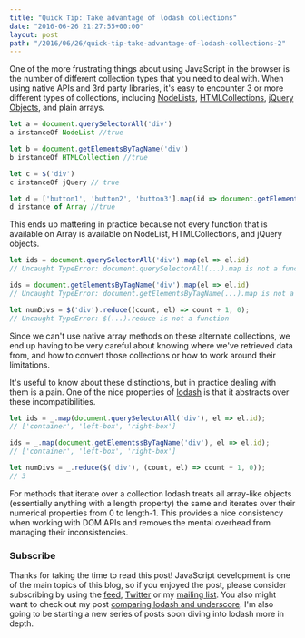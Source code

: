 ```yaml
---
title: "Quick Tip: Take advantage of lodash collections"
date: "2016-06-26 21:27:55+00:00"
layout: post
path: "/2016/06/26/quick-tip-take-advantage-of-lodash-collections-2"
---
```


One of the more frustrating things about using JavaScript in the browser is the number of different collection types that you need to deal with.  When using native APIs and 3rd party libraries, it's easy to encounter 3 or more different types of collections, including [NodeLists][nodelist], [HTMLCollections][htmlcollection], [jQuery Objects][jqobjects], and plain arrays.

```javascript
let a = document.querySelectorAll('div')
a instanceOf NodeList //true

let b = document.getElementsByTagName('div')
b instanceOf HTMLCollection //true

let c = $('div')
c instanceOf jQuery // true

let d = ['button1', 'button2', 'button3'].map(id => document.getElementById(id));
d instance of Array //true
```

This ends up mattering in practice because not every function that is available on Array is available on NodeList, HTMLCollections, and jQuery objects.

```javascript
let ids = document.querySelectorAll('div').map(el => el.id)
// Uncaught TypeError: document.querySelectorAll(...).map is not a function

ids = document.getElementsByTagName('div').map(el => el.id)
// Uncaught TypeError: document.getElementsByTagName(...).map is not a function

let numDivs = $('div').reduce((count, el) => count + 1, 0);
// Uncaught TypeError: $(...).reduce is not a function
```

Since we can't use native array methods on these alternate collections, we end up having to be very careful about knowing where we've retrieved data from, and how to convert those collections or how to work around their limitations.

It's useful to know about these distinctions, but in practice dealing with them is a pain.  One of the nice properties of [lodash](https://lodash.com/docs) is that it abstracts over these incompatibilities.  

```javascript
let ids = _.map(document.querySelectorAll('div'), el => el.id);
// ['container', 'left-box', 'right-box']

ids = _.map(document.getElementssByTagName('div'), el => el.id);
// ['container', 'left-box', 'right-box']

let numDivs = _.reduce($('div'), (count, el) => count + 1, 0));
// 3
```

For methods that iterate over a collection lodash treats all array-like objects (essentially anything with a length property) the same and iterates over their numerical properties from 0 to length-1.  This provides a nice consistency when working with DOM APIs and removes the mental overhead from managing their inconsistencies.  

### Subscribe

Thanks for taking the time to read this post!   JavaScript development is one of the main topics of this blog, so if you enjoyed the post, please consider subscribing by using the [feed](http://feedpress.me/benmccormick), [Twitter](http://twitter.com/benmccormickorg) or my [mailing list](http://eepurl.com/WFYon). You also might want to check out my post [comparing lodash and underscore][lodashvs].  I'm also going to be starting a new series of posts soon diving into lodash more in depth.


[nodelist]: https://developer.mozilla.org/en-US/docs/Web/API/NodeList
[htmlcollection]: https://developer.mozilla.org/en-US/docs/Web/API/HTMLCollection
[jqobjects]: https://learn.jquery.com/using-jquery-core/jquery-object/
[lodashvs]: http://benmccormick.org/2014/11/12/underscore-vs-lodash/
